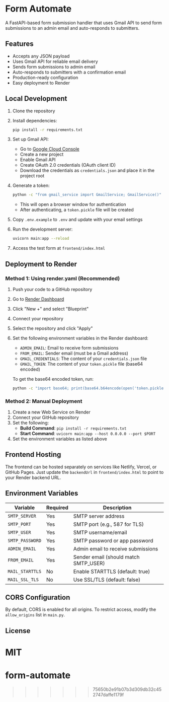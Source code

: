# Form Automate

A FastAPI-based form submission handler that uses Gmail API to send form submissions to an admin email and auto-responds to submitters.

## Features

- Accepts any JSON payload
- Uses Gmail API for reliable email delivery
- Sends form submissions to admin email
- Auto-responds to submitters with a confirmation email
- Production-ready configuration
- Easy deployment to Render

## Local Development

1. Clone the repository
2. Install dependencies:
   ```bash
   pip install -r requirements.txt
   ```
3. Set up Gmail API:
   - Go to [Google Cloud Console](https://console.cloud.google.com/)
   - Create a new project
   - Enable Gmail API
   - Create OAuth 2.0 credentials (OAuth client ID)
   - Download the credentials as `credentials.json` and place it in the project root

4. Generate a token:
   ```bash
   python -c "from gmail_service import GmailService; GmailService()"
   ```
   - This will open a browser window for authentication
   - After authenticating, a `token.pickle` file will be created

5. Copy `.env.example` to `.env` and update with your email settings
4. Run the development server:
   ```bash
   uvicorn main:app --reload
   ```
5. Access the test form at `frontend/index.html`

## Deployment to Render

### Method 1: Using render.yaml (Recommended)

1. Push your code to a GitHub repository
2. Go to [Render Dashboard](https://dashboard.render.com/)
3. Click "New +" and select "Blueprint"
4. Connect your repository
5. Select the repository and click "Apply"
6. Set the following environment variables in the Render dashboard:
   - `ADMIN_EMAIL`: Email to receive form submissions
   - `FROM_EMAIL`: Sender email (must be a Gmail address)
   - `GMAIL_CREDENTIALS`: The content of your `credentials.json` file
   - `GMAIL_TOKEN`: The content of your `token.pickle` file (base64 encoded)

   To get the base64 encoded token, run:
   ```bash
   python -c "import base64; print(base64.b64encode(open('token.pickle', 'rb').read()).decode('utf-8'))"
   ```

### Method 2: Manual Deployment

1. Create a new Web Service on Render
2. Connect your GitHub repository
3. Set the following:
   - **Build Command**: `pip install -r requirements.txt`
   - **Start Command**: `uvicorn main:app --host 0.0.0.0 --port $PORT`
4. Set the environment variables as listed above

## Frontend Hosting

The frontend can be hosted separately on services like Netlify, Vercel, or GitHub Pages. Just update the `backendUrl` in `frontend/index.html` to point to your Render backend URL.

## Environment Variables

| Variable | Required | Description |
|----------|----------|-------------|
| `SMTP_SERVER` | Yes | SMTP server address |
| `SMTP_PORT` | Yes | SMTP port (e.g., 587 for TLS) |
| `SMTP_USER` | Yes | SMTP username/email |
| `SMTP_PASSWORD` | Yes | SMTP password or app password |
| `ADMIN_EMAIL` | Yes | Admin email to receive submissions |
| `FROM_EMAIL` | Yes | Sender email (should match SMTP_USER) |
| `MAIL_STARTTLS` | No | Enable STARTTLS (default: true) |
| `MAIL_SSL_TLS` | No | Use SSL/TLS (default: false) |

## CORS Configuration

By default, CORS is enabled for all origins. To restrict access, modify the `allow_origins` list in `main.py`.

## License

MIT
=======
# form-automate
>>>>>>> 75650b2e91b07b3d309db32c452747daffe1179f
